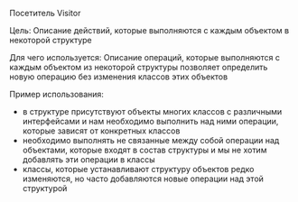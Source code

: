 Посетитель Visitor

Цель: Описание действий, которые выполняются с каждым объектом в некоторой структуре

Для чего используется: Описание операций, которые выполняются с каждым объектом из некоторой структуры
позволяет определить новую операцию без изменения классов этих объектов

Пример использования: 
- в структуре присутствуют объекты многих классов с различными интерфейсами и нам необходимо выполнить
над ними операции, которые зависят от конкретных классов
- необходимо выполнять не связанные между собой операции над объектами, которые входят в состав структуры и мы не хотим добавлять
эти операции в классы
- классы, которые устанавливают структуру объектов редко изменяются, но часто добавляются новые операции над этой структурой